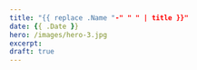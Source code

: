 ```yaml
---
title: "{{ replace .Name "-" " " | title }}"
date: {{ .Date }}
hero: /images/hero-3.jpg
excerpt:
draft: true
---
```



